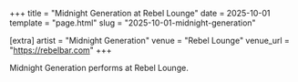 +++
title = "Midnight Generation at Rebel Lounge"
date = 2025-10-01
template = "page.html"
slug = "2025-10-01-midnight-generation"

[extra]
artist = "Midnight Generation"
venue = "Rebel Lounge"
venue_url = "https://rebelbar.com"
+++

Midnight Generation performs at Rebel Lounge.
